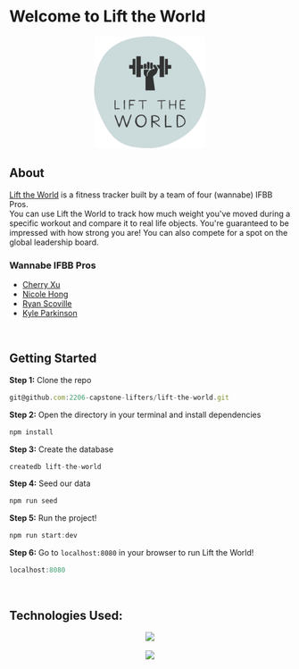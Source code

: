 # Welcome to Lift the World

<p align="center">
  <img src="public/icon.png" style="width:200px">
</p>

## About
[Lift the World](https://lift-the-world.herokuapp.com/) is a fitness tracker built by a team of four (wannabe) IFBB Pros.
<br>
You can use Lift the World to track how much weight you've moved during a specific workout and compare it to real life objects. You're guaranteed to be impressed with how strong you are! You can also compete for a spot on the global leadership board. 

### Wannabe IFBB Pros
- [Cherry Xu](https://github.com/mscherryxu)
- [Nicole Hong](https://github.com/nickyjhong)
- [Ryan Scoville](https://github.com/rscoville29)
- [Kyle Parkinson](https://github.com/kparki1130)

<br/>

## Getting Started
**Step 1:** Clone the repo
```js
git@github.com:2206-capstone-lifters/lift-the-world.git
```

**Step 2:** Open the directory in your terminal and install dependencies
```js
npm install
```

**Step 3:** Create the database
```js
createdb lift-the-world
```

**Step 4:** Seed our data
```js
npm run seed
```
**Step 5:** Run the project!
```js
npm run start:dev
```

**Step 6:** Go to `localhost:8080` in your browser to run Lift the World!
```js
localhost:8080
```

<br/>

## Technologies Used:
<p align="center">
  <a href="https://skillicons.dev">
    <img src="https://skillicons.dev/icons?i=react,redux,js,nodejs,express" />
  </a>
</p>

<p align="center">
  <a href="https://skillicons.dev">
    <img src="https://skillicons.dev/icons?i=postgres,html,css,heroku" />
  </a>
</p>
